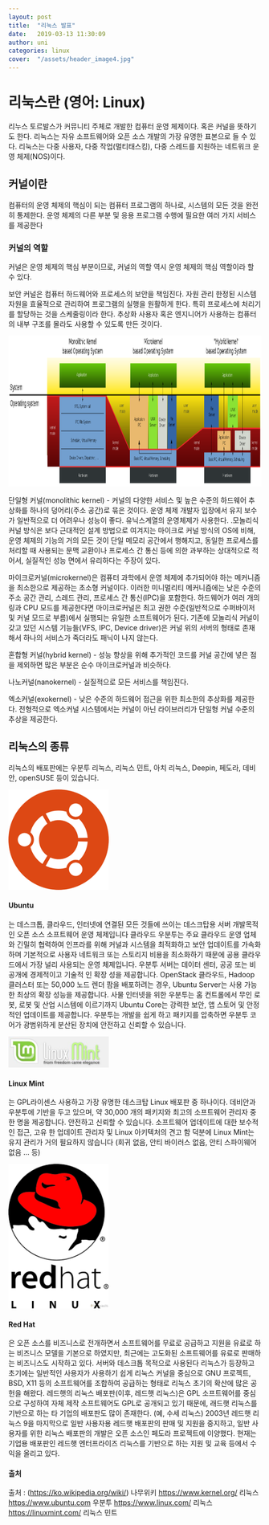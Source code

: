```yaml
---
layout: post
title:  "리눅스 발표"
date:   2019-03-13 11:30:09
author: uni
categories: linux
cover:  "/assets/header_image4.jpg"
---
```



<h1>리눅스란 (영어: Linux)</h1>

리누스 토르발스가 커뮤니티 주체로 개발한 컴퓨터 운영 체제이다. 혹은 커널을 뜻하기도 한다. 리눅스는 자유 소프트웨어와 오픈 소스 개발의 가장 유명한 표본으로 들 수 있다. 리눅스는 다중 사용자, 다중 작업(멀티태스킹), 다중 스레드를 지원하는 네트워크 운영 체제(NOS)이다.

<h2>커널이란</h2>

컴퓨터의 운영 체제의 핵심이 되는 컴퓨터 프로그램의 하나로, 시스템의 모든 것을 완전히 통제한다. 운영 체제의 다른 부분 및 응용 프로그램 수행에 필요한 여러 가지 서비스를 제공한다

<h3>커널의 역할</h3>

커널은 운영 체제의 핵심 부분이므로, 커널의 역할 역시 운영 체제의 핵심 역할이라 할 수 있다.

보안
커널은 컴퓨터 하드웨어와 프로세스의 보안을 책임진다.
자원 관리
한정된 시스템 자원을 효율적으로 관리하여 프로그램의 실행을 원활하게 한다. 특히 프로세스에 처리기를 할당하는 것을 스케줄링이라 한다.
추상화
사용자 혹은 엔지니어가 사용하는 컴퓨터의 내부 구조를 몰라도 사용할 수 있도록 만든 것이다.



<img width="1000" height="300" src="/assets/images/kernel.png">


단일형 커널(monolithic kernel) - 커널의 다양한 서비스 및 높은 수준의 하드웨어 추상화를 하나의 덩어리(주소 공간)로 묶은 것이다. 운영 체제 개발자 입장에서 유지 보수가 일반적으로 더 어려우나 성능이 좋다. 유닉스계열의 운영체제가 사용한다.
.모놀리식 커널 방식은 보다 근대적인 설계 방법으로 여겨지는 마이크로 커널 방식의 OS에 비해, 운영 체제의 기능의 거의 모든 것이 단일 메모리 공간에서 행해지고, 동일한 프로세스를 처리할 때 사용되는 문맥 교환이나 프로세스 간 통신 등에 의한 과부하는 상대적으로 적어서, 실질적인 성능 면에서 유리하다는 주장이 있다. 


마이크로커널(microkernel)은 컴퓨터 과학에서 운영 체제에 추가되어야 하는 메커니즘을 최소한으로 제공하는 초소형 커널이다. 이러한 미니멀리티 메커니즘에는 낮은 수준의 주소 공간 관리, 스레드 관리, 프로세스 간 통신(IPC)을 포함한다. 하드웨어가 여러 개의 링과 CPU 모드를 제공한다면 마이크로커널은 최고 권한 수준(일반적으로 수퍼바이저 및 커널 모드로 부름)에서 실행되는 유일한 소프트웨어가 된다. 기존에 모놀리식 커널이 갖고 있던 시스템 기능들(VFS, IPC, Device driver)은 커널 위의 서버의 형태로 존재해서 하나의 서비스가 죽더라도 패닉이 나지 않는다.


혼합형 커널(hybrid kernel) - 성능 향상을 위해 추가적인 코드를 커널 공간에 넣은 점을 제외하면 많은 부분은 순수 마이크로커널과 비슷하다. 

나노커널(nanokernel) - 실질적으로 모든 서비스를 책임진다.

엑소커널(exokernel) - 낮은 수준의 하드웨어 접근을 위한 최소한의 추상화를 제공한다. 전형적으로 엑소커널 시스템에서는 커널이 아닌 라이브러리가 단일형 커널 수준의 추상을 제공한다.


<h2>리눅스의 종류</h2>

리눅스의 배포판에는 우분투 리눅스, 리눅스 민트, 아치 리눅스, Deepin, 페도라, 데비안, openSUSE 등이 있습니다.


 <img width="200" src="/assets/images/ubt.png">


<h4>Ubuntu</h4>

는 데스크톱, 클라우드, 인터넷에 연결된 모든 것들에 쓰이는 데스크탑용 서버 개발목적인 오픈 소스 소프트웨어 운영 체제입니다 
클라우드 우분투는 주요 클라우드 운영 업체와 긴밀히 협력하여 인프라를 위해 커널과 시스템을 최적화하고 보안 업데이트를 가속화하며 기본적으로 사용자 네트워크 또는 스토리지 비용을 최소화하기 때문에 공용 클라우드에서 가장 널리 사용되는 운영 체제입니다.
우분투 서버는 데이터 센터, 공공 또는 비공개에 경제적이고 기술적 인 확장 성을 제공합니다. OpenStack 클라우드, Hadoop 클러스터 또는 50,000 노드 렌더 팜을 배포하려는 경우, Ubuntu Server는 사용 가능한 최상의 확장 성능을 제공합니다.
사물 인터넷을 위한 우분투는 홈 컨트롤에서 무인 로봇, 로봇 및 산업 시스템에 이르기까지 Ubuntu Core는 강력한 보안, 앱 스토어 및 안정적인 업데이트를 제공합니다. 우분투는 개발을 쉽게 하고 패키지를 압축하면 우분투 코어가 광범위하게 분산된 장치에 안전하고 신뢰할 수 있습니다.

<img width="200" src="/assets/images/mint.jpg">


<h4>Linux Mint</h4>

는 GPL라이센스 사용하고 가장 유명한 데스크탑 Linux 배포판 중 하나이다. 데비안과 우분투에 기반을 두고 있으며, 약 30,000 개의 패키지와 최고의 소프트웨어 관리자 중 한 명을 제공합니다. 안전하고 신뢰할 수 있습니다. 소프트웨어 업데이트에 대한 보수적 인 접근, 고유 한 업데이트 관리자 및 Linux 아키텍처의 견고 함 덕분에 Linux Mint는 유지 관리가 거의 필요하지 않습니다 (회귀 없음, 안티 바이러스 없음, 안티 스파이웨어 없음 ... 등)


 <img width="200" src="/assets/images/rh.png">


<h4>Red Hat</h4>

은 오픈 소스를 비즈니스로 전개하면서 소프트웨어를 무료로 공급하고 지원을 유료로 하는 비즈니스 모델을 기본으로 하였지만, 최근에는 고도화된 소프트웨어를 유료로 판매하는 비즈니스도 시작하고 있다. 서버와 데스크톱 목적으로 사용된다
리눅스가 등장하고 초기에는 일반적인 사용자가 사용하기 쉽게 리눅스 커널을 중심으로 GNU 프로젝트, BSD, X11 등의 소프트웨어를 조합하여 공급하는 형태로 리눅스 초기의 확산에 많은 공헌을 해왔다.
레드햇의 리눅스 배포판(이후, 레드햇 리눅스)은 GPL 소프트웨어를 중심으로 구성하여 자체 제작 소프트웨어도 GPL로 공개되고 있기 때문에, 래드햇 리눅스를 기반으로 하는 타 기업의 배포판도 많이 존재한다. (예, 수세 리눅스)
2003년 레드햇 리눅스 9을 마지막으로 일반 사용자용 레드햇 배포판의 판매 및 지원을 중지하고, 일반 사용자를 위한 리눅스 배포판의 개발은 오픈 소스인 페도라 프로젝트에 이양했다. 현재는 기업용 배포판인 레드햇 엔터프라이즈 리눅스를 기반으로 하는 지원 및 교육 등에서 수익을 올리고 있다.




<H4>출처</H4>


출처 : (https://ko.wikipedia.org/wiki/)	나무위키
https://www.kernel.org/   			리눅스	
https://www.ubuntu.com			우분투
https://www.linux.com/			리눅스
https://linuxmint.com/			리눅스 민트








